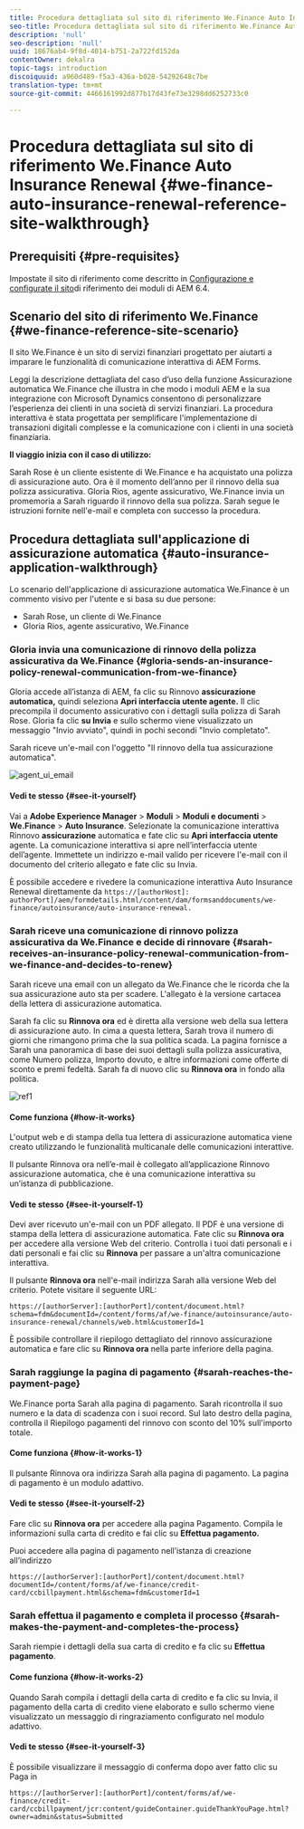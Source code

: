 ```yaml
---
title: Procedura dettagliata sul sito di riferimento We.Finance Auto Insurance Renewal
seo-title: Procedura dettagliata sul sito di riferimento We.Finance Auto Insurance Renewal
description: 'null'
seo-description: 'null'
uuid: 18676ab4-9f8d-4014-b751-2a722fd152da
contentOwner: dekalra
topic-tags: introduction
discoiquuid: a960d489-f5a3-436a-b028-54292648c7be
translation-type: tm+mt
source-git-commit: 4466161992d877b17d43fe73e3298dd6252733c0

---
```



# Procedura dettagliata sul sito di riferimento We.Finance Auto Insurance Renewal {#we-finance-auto-insurance-renewal-reference-site-walkthrough}

## Prerequisiti {#pre-requisites}

Impostate il sito di riferimento come descritto in [Configurazione e configurate il sito](/help/forms/using/setup-reference-sites.md)di riferimento dei moduli di AEM 6.4.

## Scenario del sito di riferimento We.Finance {#we-finance-reference-site-scenario}

Il sito We.Finance è un sito di servizi finanziari progettato per aiutarti a imparare le funzionalità di comunicazione interattiva di AEM Forms.

Leggi la descrizione dettagliata del caso d’uso della funzione Assicurazione automatica We.Finance che illustra in che modo i moduli AEM e la sua integrazione con Microsoft Dynamics consentono di personalizzare l’esperienza dei clienti in una società di servizi finanziari. La procedura interattiva è stata progettata per semplificare l&#39;implementazione di transazioni digitali complesse e la comunicazione con i clienti in una società finanziaria.

**Il viaggio inizia con il caso di utilizzo:**

Sarah Rose è un cliente esistente di We.Finance e ha acquistato una polizza di assicurazione auto. Ora è il momento dell’anno per il rinnovo della sua polizza assicurativa. Gloria Rios, agente assicurativo, We.Finance invia un promemoria a Sarah riguardo il rinnovo della sua polizza. Sarah segue le istruzioni fornite nell&#39;e-mail e completa con successo la procedura.

## Procedura dettagliata sull&#39;applicazione di assicurazione automatica {#auto-insurance-application-walkthrough}

Lo scenario dell&#39;applicazione di assicurazione automatica We.Finance è un commento visivo per l&#39;utente e si basa su due persone:

* Sarah Rose, un cliente di We.Finance
* Gloria Rios, agente assicurativo, We.Finance

### Gloria invia una comunicazione di rinnovo della polizza assicurativa da We.Finance {#gloria-sends-an-insurance-policy-renewal-communication-from-we-finance}

Gloria accede all’istanza di AEM, fa clic su Rinnovo **assicurazione automatica,** quindi seleziona **Apri interfaccia utente agente.** Il clic precompila il documento assicurativo con i dettagli sulla polizza di Sarah Rose. Gloria fa clic **su Invia** e sullo schermo viene visualizzato un messaggio &quot;Invio avviato&quot;, quindi in pochi secondi &quot;Invio completato&quot;.

Sarah riceve un&#39;e-mail con l&#39;oggetto &quot;Il rinnovo della tua assicurazione automatica&quot;.

![agent_ui_email](assets/agent_ui_email.png)

#### Vedi te stesso {#see-it-yourself}

Vai a **Adobe Experience Manager** > **Moduli** > **Moduli e documenti** > **We.Finance** > **Auto Insurance**. Selezionate la comunicazione interattiva Rinnovo **assicurazione** automatica e fate clic su **Apri interfaccia utente** agente. La comunicazione interattiva si apre nell’interfaccia utente dell’agente. Immettete un indirizzo e-mail valido per ricevere l&#39;e-mail con il documento del criterio allegato e fate clic su Invia.

È possibile accedere e rivedere la comunicazione interattiva Auto Insurance Renewal direttamente da `https://[authorHost]: authorPort]/aem/formdetails.html/content/dam/formsanddocuments/we-finance/autoinsurance/auto-insurance-renewal.`

### Sarah riceve una comunicazione di rinnovo polizza assicurativa da We.Finance e decide di rinnovare {#sarah-receives-an-insurance-policy-renewal-communication-from-we-finance-and-decides-to-renew}

Sarah riceve una email con un allegato da We.Finance che le ricorda che la sua assicurazione auto sta per scadere. L&#39;allegato è la versione cartacea della lettera di assicurazione automatica.

Sarah fa clic su **Rinnova ora** ed è diretta alla versione web della sua lettera di assicurazione auto. In cima a questa lettera, Sarah trova il numero di giorni che rimangono prima che la sua politica scada. La pagina fornisce a Sarah una panoramica di base dei suoi dettagli sulla polizza assicurativa, come Numero polizza, Importo dovuto, e altre informazioni come offerte di sconto e premi fedeltà. Sarah fa di nuovo clic su **Rinnova ora** in fondo alla politica.

![ref1](assets/ref1.png)

#### Come funziona {#how-it-works}

L&#39;output web e di stampa della tua lettera di assicurazione automatica viene creato utilizzando le funzionalità multicanale delle comunicazioni interattive.

Il pulsante Rinnova ora nell’e-mail è collegato all’applicazione Rinnovo assicurazione automatica, che è una comunicazione interattiva su un’istanza di pubblicazione.

#### Vedi te stesso {#see-it-yourself-1}

Devi aver ricevuto un&#39;e-mail con un PDF allegato. Il PDF è una versione di stampa della lettera di assicurazione automatica. Fate clic su **Rinnova ora** per accedere alla versione Web del criterio. Controlla i tuoi dati personali e i dati personali e fai clic su **Rinnova** per passare a un&#39;altra comunicazione interattiva.

Il pulsante **Rinnova ora** nell&#39;e-mail indirizza Sarah alla versione Web del criterio. Potete visitare il seguente URL:

`https://[authorServer]:[authorPort]/content/document.html?schema=fdm&documentId=/content/forms/af/we-finance/autoinsurance/auto-insurance-renewal/channels/web.html&customerId=1`

È possibile controllare il riepilogo dettagliato del rinnovo assicurazione automatica e fare clic su **Rinnova ora** nella parte inferiore della pagina.

### Sarah raggiunge la pagina di pagamento {#sarah-reaches-the-payment-page}

We.Finance porta Sarah alla pagina di pagamento. Sarah ricontrolla il suo numero e la data di scadenza con i suoi record. Sul lato destro della pagina, controlla il Riepilogo pagamenti del rinnovo con sconto del 10% sull&#39;importo totale.

#### Come funziona {#how-it-works-1}

Il pulsante Rinnova ora indirizza Sarah alla pagina di pagamento. La pagina di pagamento è un modulo adattivo.

#### Vedi te stesso {#see-it-yourself-2}

Fare clic su **Rinnova ora** per accedere alla pagina Pagamento. Compila le informazioni sulla carta di credito e fai clic su **Effettua pagamento.**

Puoi accedere alla pagina di pagamento nell’istanza di creazione all’indirizzo

`https://[authorServer]:[authorPort]/content/document.html?documentId=/content/forms/af/we-finance/credit-card/ccbillpayment.html&schema=fdm&customerId=1`

### Sarah effettua il pagamento e completa il processo {#sarah-makes-the-payment-and-completes-the-process}

Sarah riempie i dettagli della sua carta di credito e fa clic su **Effettua pagamento**.

#### Come funziona {#how-it-works-2}

Quando Sarah compila i dettagli della carta di credito e fa clic su Invia, il pagamento della carta di credito viene elaborato e sullo schermo viene visualizzato un messaggio di ringraziamento configurato nel modulo adattivo.

#### Vedi te stesso {#see-it-yourself-3}

È possibile visualizzare il messaggio di conferma dopo aver fatto clic su Paga in

`https://[authorServer]:[authorPort]/content/forms/af/we-finance/credit-card/ccbillpayment/jcr:content/guideContainer.guideThankYouPage.html?owner=admin&status=Submitted`
